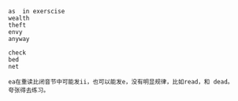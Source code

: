 ```
as  in exerscise
wealth
theft
envy
anyway
```

```
check
bed
net
```

```
ea在重读比闭音节中可能发ii，也可以能发e，没有明显规律，比如read，和 dead。
夸张得去练习。
```
